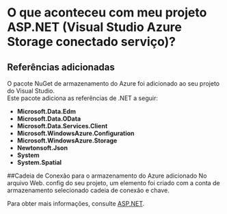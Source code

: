 <properties
    pageTitle="O que aconteceu ao meu projeto ASP.NET? | Microsoft Azure | Serviços do Visual Studio conectado"
    description="Descreve o que acontece após a adição de armazenamento do Azure para um projeto do ASP.NET usando o Visual Studio conectado serviços"
    services="storage"
    documentationCenter=""
    authors="TomArcher"
    manager="douge"
    editor=""/>

<tags
    ms.service="storage"
    ms.workload="web"
    ms.tgt_pltfrm="vs-what-happened"
    ms.devlang="na"
    ms.topic="article"
    ms.date="08/15/2016"
    ms.author="tarcher"/>

# <a name="what-happened-to-my-aspnet-project-visual-studio-azure-storage-connected-service"></a>O que aconteceu com meu projeto ASP.NET (Visual Studio Azure Storage conectado serviço)?

## <a name="references-added"></a>Referências adicionadas

O pacote NuGet de armazenamento do Azure foi adicionado ao seu projeto do Visual Studio.  
Este pacote adiciona as referências de .NET a seguir:

- **Microsoft.Data.Edm**
- **Microsoft.Data.OData**
- **Microsoft.Data.Services.Client**
- **Microsoft.WindowsAzure.Configuration**
- **Microsoft.WindowsAzure.Storage**
- **Newtonsoft.Json**
- **System**
- **System.Spatial**

##<a name="connection-string-for-azure-storage-added"></a>Cadeia de Conexão para o armazenamento do Azure adicionado
No arquivo Web. config do seu projeto, um elemento foi criado com a conta de armazenamento selecionado cadeia de conexão e chave.

Para obter mais informações, consulte [ASP.NET](http://www.asp.net).
